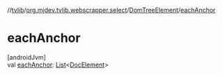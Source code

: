 //[tvlib](../../../index.md)/[org.mjdev.tvlib.webscrapper.select](../index.md)/[DomTreeElement](index.md)/[eachAnchor](each-anchor.md)

# eachAnchor

[androidJvm]\
val [eachAnchor](each-anchor.md): [List](https://kotlinlang.org/api/latest/jvm/stdlib/kotlin.collections/-list/index.html)&lt;[DocElement](../-doc-element/index.md)&gt;
